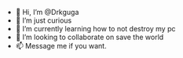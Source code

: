 - 👋 Hi, I’m @Drkguga
- 👀 I’m just curious
- 🌱 I’m currently learning how to not destroy my pc
- 💞️ I’m looking to collaborate on save the world
- 📫 Message me if you want.

<!---
Drkguga/Drkguga is a ✨ special ✨ repository because its `README.md` (this file) appears on your GitHub profile.
You can click the Preview link to take a look at your changes.
--->
